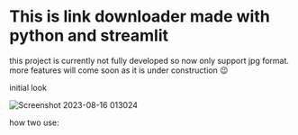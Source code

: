 # This is link downloader made with python and streamlit

this project is currently not fully developed so now only support 
jpg format. more features will come soon as it is under construction
😉

initial look 

![Screenshot 2023-08-16 013024](https://github.com/anasmuhd01/downloader/assets/97117799/963119eb-30e1-4d13-a9fa-00f5e9d1f520)

how two use:

